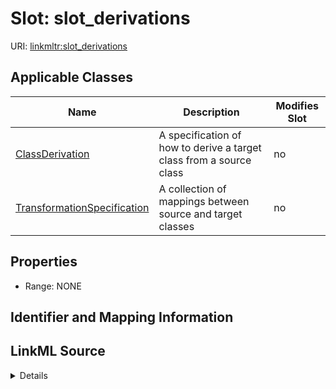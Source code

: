 

# Slot: slot_derivations

URI: [linkmltr:slot_derivations](https://w3id.org/linkml/transformer/slot_derivations)



<!-- no inheritance hierarchy -->





## Applicable Classes

| Name | Description | Modifies Slot |
| --- | --- | --- |
| [ClassDerivation](ClassDerivation.md) | A specification of how to derive a target class from a source class |  no  |
| [TransformationSpecification](TransformationSpecification.md) | A collection of mappings between source and target classes |  no  |







## Properties

* Range: NONE





## Identifier and Mapping Information








## LinkML Source

<details>
```yaml
name: slot_derivations
alias: slot_derivations
domain_of:
- TransformationSpecification
- ClassDerivation

```
</details>